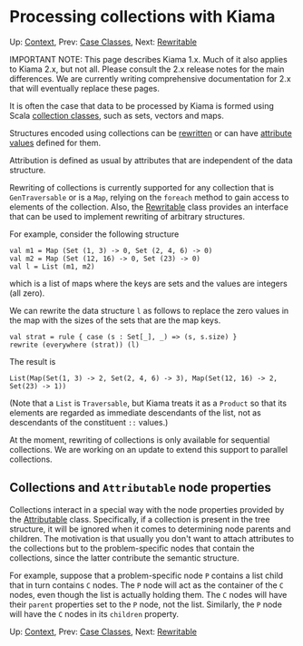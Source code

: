 # Processing collections with Kiama

Up: [Context](Context), Prev: [Case Classes](CaseClasses), Next: [Rewritable](Rewritable)

IMPORTANT NOTE: This page describes Kiama 1.x. Much of it also applies
to Kiama 2.x, but not all. Please consult the 2.x release notes for the
main differences. We are currently writing comprehensive documentation
for 2.x that will eventually replace these pages.

It is often the case that data to be processed by Kiama is formed using Scala
[collection classes](http://www.scala-lang.org/docu/files/collections-api/collections.html),
such as sets, vectors and maps.

Structures encoded using collections can be [rewritten](Rewriting) or
can have [attribute values](Attribution) defined for them.

Attribution is defined as usual by attributes that are independent of
the data structure.

Rewriting of collections is currently supported for any collection
that is `GenTraversable` or is a `Map`, relying on the `foreach` method
to gain access to elements of the collection. Also, the [Rewritable](Rewritable)
class provides an interface that can be used to implement rewriting
of arbitrary structures.

For example, consider the following structure

```
val m1 = Map (Set (1, 3) -> 0, Set (2, 4, 6) -> 0)
val m2 = Map (Set (12, 16) -> 0, Set (23) -> 0)
val l = List (m1, m2)
```

which is a list of maps where the keys are sets and the values are
integers (all zero).

We can rewrite the data structure `l` as follows to replace the zero
values in the map with the sizes of the sets that are the map keys.

```
val strat = rule { case (s : Set[_], _) => (s, s.size) }
rewrite (everywhere (strat)) (l)
```

The result is

```
List(Map(Set(1, 3) -> 2, Set(2, 4, 6) -> 3), Map(Set(12, 16) -> 2, Set(23) -> 1))
```

(Note that a `List` is `Traversable`, but Kiama treats it as a
`Product` so that its elements are regarded as immediate descendants
of the list, not as descendants of the constituent `::` values.)

At the moment, rewriting of collections is only available for
sequential collections. We are working on an update to extend this
support to parallel collections.

## Collections and `Attributable` node properties

Collections interact in a special way with the node properties provided
by the [Attributable](Attribution#markdown-header-attributable) class. Specifically,
if a collection is present in the tree structure, it will be ignored
when it comes to determining node parents and children. The motivation
is that usually you don't want to attach attributes to the collections
but to the problem-specific nodes that contain the collections, since
the latter contribute the semantic structure.

For example, suppose that a problem-specific node `P` contains a list child
that in turn contains `C` nodes. The `P` node will act as the container of
the `C` nodes, even though the list is actually holding them. The `C` nodes
will have their `parent` properties set to the `P` node, not the list.
Similarly, the `P` node will have the `C` nodes in its `children` property.

Up: [Context](Context), Prev: [Case Classes](CaseClasses), Next: [Rewritable](Rewritable)
